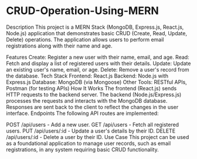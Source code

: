 # CRUD-Operation-Using-MERN
Description
This project is a MERN Stack (MongoDB, Express.js, React.js, Node.js) application that demonstrates basic CRUD (Create, Read, Update, Delete) operations. The application allows users to perform email registrations along with their name and age.

Features
Create: Register a new user with their name, email, and age.
Read: Fetch and display a list of registered users with their details.
Update: Update an existing user's name, email, or age.
Delete: Remove a user's record from the database.
Tech Stack
Frontend: React.js
Backend: Node.js with Express.js
Database: MongoDB (via Mongoose)
Other Tools: RESTful APIs, Postman (for testing APIs)
How It Works
The frontend (React.js) sends HTTP requests to the backend server.
The backend (Node.js/Express.js) processes the requests and interacts with the MongoDB database.
Responses are sent back to the client to reflect the changes in the user interface.
Endpoints
The following API routes are implemented:

POST /api/users - Add a new user.
GET /api/users - Fetch all registered users.
PUT /api/users/:id - Update a user's details by their ID.
DELETE /api/users/:id - Delete a user by their ID.
Use Case
This project can be used as a foundational application to manage user records, such as email registrations, in any system requiring basic CRUD functionality.




